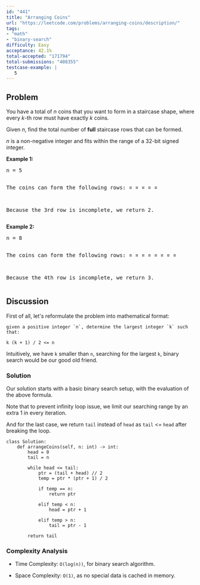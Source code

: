 ```yaml
---
id: "441"
title: "Arranging Coins"
url: "https://leetcode.com/problems/arranging-coins/description/"
tags:
- "math"
- "binary-search"
difficulty: Easy
acceptance: 42.1%
total-accepted: "171794"
total-submissions: "408355"
testcase-example: |
   5
---
```


## Problem

<p>You have a total of <i>n</i> coins that you want to form in a staircase shape, where every <i>k</i>-th row must have exactly <i>k</i> coins.</p>
 
<p>Given <i>n</i>, find the total number of <b>full</b> staircase rows that can be formed.</p>

<p><i>n</i> is a non-negative integer and fits within the range of a 32-bit signed integer.</p>

<p><b>Example 1:</b>
<pre>
n = 5

The coins can form the following rows:
¤
¤ ¤
¤ ¤

Because the 3rd row is incomplete, we return 2.
</pre>
</p>

<p><b>Example 2:</b>
<pre>
n = 8

The coins can form the following rows:
¤
¤ ¤
¤ ¤ ¤
¤ ¤

Because the 4th row is incomplete, we return 3.
</pre>
</p>

## Discussion

First of all, let's reformulate the problem into mathematical format:

```
given a positive integer `n`, determine the largest integer `k` such that:

k (k + 1) / 2 <= n
```

Intuitively, we have `k` smaller than `n`, searching for the largest
`k`, binary search would be our good old friend.

### Solution

Our solution starts with a basic binary search setup, with the evaluation
of the above formula.

Note that to prevent infinity loop issue, we limit our searching range by an
extra 1 in every iteration.

And for the last case, we return `tail` instead of `head` as `tail` <= `head`
after breaking the loop.

```py3
class Solution:
    def arrangeCoins(self, n: int) -> int:
        head = 0
        tail = n

        while head <= tail:
            ptr = (tail + head) // 2
            temp = ptr * (ptr + 1) / 2

            if temp == n:
                return ptr

            elif temp < n:
                head = ptr + 1

            elif temp > n:
                tail = ptr - 1

        return tail
```

### Complexity Analysis

- Time Complexity: `O(log(n))`, for binary search algorithm.

- Space Complexity: `O(1)`, as no special data is cached in memory.
